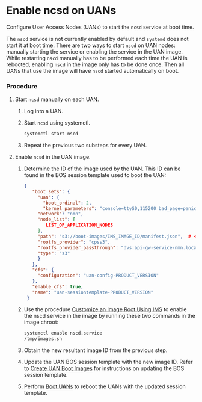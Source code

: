 # Enable ncsd on UANs

Configure User Access Nodes (UANs) to start the `ncsd` service at boot time.

The `nscd` service is not currently enabled by default and `systemd` does not start it at boot time. There are two ways to start `nscd` on UAN nodes: manually starting the service or enabling the service in the UAN image. While restarting `nscd` manually has to be performed each time the UAN is rebooted, enabling `nscd` in the image only has to be done once. Then all UANs that use the image will have `nscd` started automatically on boot.

### Procedure

1.  Start `ncsd` manually on each UAN.

    1.  Log into a UAN.

    2.  Start `ncsd` using systemctl.

        ```bash
        systemctl start nscd
        ```

    3.  Repeat the previous two substeps for every UAN.

2.  Enable `ncsd` in the UAN image.

    1.  Determine the ID of the image used by the UAN. This ID can be found in the BOS session template used to boot the UAN:

        ```json
        {
           "boot_sets": {
             "uan": {
               "boot_ordinal": 2,
               "kernel_parameters": "console=ttyS0,115200 bad_page=panic crashkernel=340M hugepagelist=2m-2g intel_iommu=off intel_pstate=disable iommu=pt ip=nmn0:dhcp numa_interleave_omit=headless numa_zonelist_order=node oops=panic pageblock_order=14 pcie_ports=native printk.synchronous=y quiet rd.neednet=1 rd.retry=10 rd.shell turbo_boost_limit=999 ifmap=net2:nmn0,lan0:hsn0,lan1:hsn1 spire_join_token=${SPIRE_JOIN_TOKEN}",
             "network": "nmn",
             "node_list": [
                LIST_OF_APPLICATION_NODES
             ],
             "path": "s3://boot-images/IMS_IMAGE_ID/manifest.json",  # <-- image ID is here
             "rootfs_provider": "cpss3",
             "rootfs_provider_passthrough": "dvs:api-gw-service-nmn.local:300:nmn0",
             "type": "s3"
             }
           },
           "cfs": {
             "configuration": "uan-config-PRODUCT_VERSION"
           },
           "enable_cfs": true,
           "name": "uan-sessiontemplate-PRODUCT_VERSION"
         }
        ```

    2.  Use the procedure [Customize an Image Root Using IMS](../../image_management/Customize_an_Image_Root_Using_IMS.md) to enable the nscd service in the image by running these two commands in the image chroot:

        ```bash
        systemctl enable nscd.service
        /tmp/images.sh
        ```

    3.  Obtain the new resultant image ID from the previous step.

    4.  Update the UAN BOS session template with the new image ID. Refer to [Create UAN Boot Images](../../image_management/Create_UAN_Boot_Images.md) for instructions on updating the BOS session template.

    5.  Perform [Boot UANs](../../boot_orchestration/Boot_UANs.md) to reboot the UANs with the updated session template.

